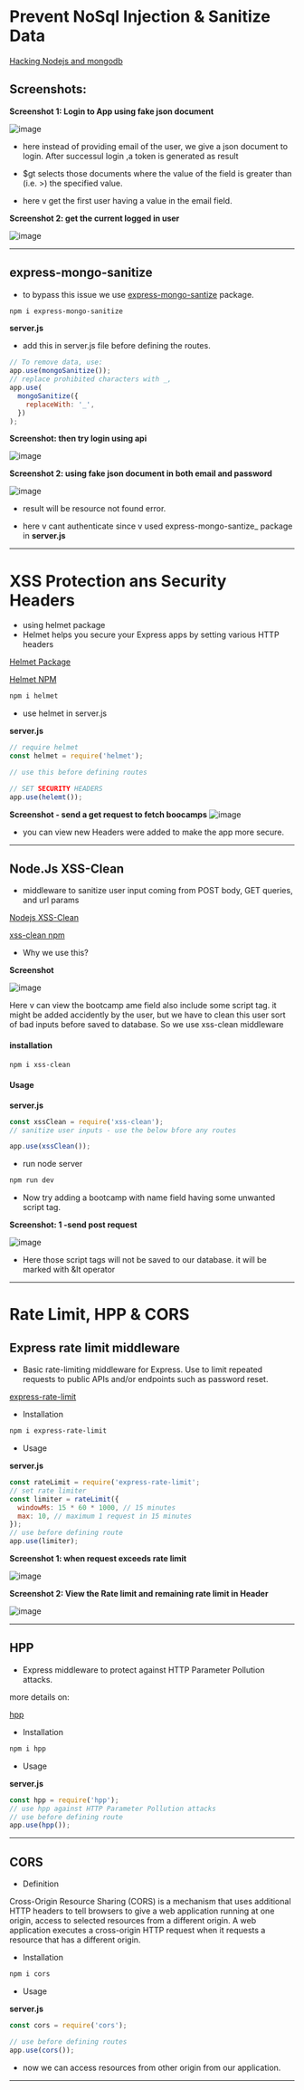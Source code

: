 # Prevent NoSql Injection & Sanitize Data

[Hacking Nodejs and mongodb](https://blog.websecurify.com/2014/08/hacking-nodejs-and-mongodb.html)

## Screenshots:

**Screenshot 1: Login to App using fake json document**

![image](./screenshots/security-1.png)

- here instead of providing email of the user, we give a json document to login. After successul login ,a token is generated as result

- \$gt selects those documents where the value of the field is greater than (i.e. >) the specified value.

- here v get the first user having a value in the email field.

**Screenshot 2: get the current logged in user**

![image](./screenshots/security-2.png)

---

## express-mongo-sanitize

- to bypass this issue we use [express-mongo-santize](https://www.npmjs.com/package/express-mongo-sanitize) package.

```bash
npm i express-mongo-sanitize
```

**server.js**

- add this in server.js file before defining the routes.

```javascript
// To remove data, use:
app.use(mongoSanitize());
// replace prohibited characters with _,
app.use(
  mongoSanitize({
    replaceWith: '_',
  })
);
```

**Screenshot: then try login using api**

![image](./screenshots/security-3.png)

**Screenshot 2: using fake json document in both email and password**

![image](./screenshots/security-5.png)

- result will be resource not found error.

- here v cant authenticate since v used express-mongo-santize\_ package in **server.js**

---

# XSS Protection ans Security Headers

- using helmet package
- Helmet helps you secure your Express apps by setting various HTTP headers

[Helmet Package](https://helmetjs.github.io/docs/)

[Helmet NPM](https://www.npmjs.com/package/helmet)

```bash
npm i helmet

```

- use helmet in server.js

**server.js**

```javascript
// require helmet
const helmet = require('helmet');

// use this before defining routes

// SET SECURITY HEADERS
app.use(helemt());
```

**Screenshot - send a get request to fetch boocamps**
![image](./screenshots/headers-1.png 'image')

- you can view new Headers were added to make the app more secure.

---

## Node.Js XSS-Clean

- middleware to sanitize user input coming from POST body, GET queries, and url params

[Nodejs XSS-Clean](https://github.com/jsonmaur/xss-clean)

[xss-clean npm](https://www.npmjs.com/package/xss-clean)

- Why we use this?

**Screenshot**

![image](./screenshots/clean.png 'image')

Here v can view the bootcamp ame field also include some script tag. it might be added accidently by the user, but we have to clean this user sort of bad inputs before saved to database.
So we use xss-clean middleware

#### installation

```bash
npm i xss-clean
```

#### Usage

**server.js**

```javascript
const xssClean = require('xss-clean');
// sanitize user inputs - use the below bfore any routes

app.use(xssClean());
```

- run node server

```bash
npm run dev
```

- Now try adding a bootcamp with name field having some unwanted script tag.

**Screenshot: 1 -send post request**

![image](./screenshots/clean-1.png 'image')

- Here those script tags will not be saved to our database. it will be marked with &lt operator

---

# Rate Limit, HPP & CORS

## Express rate limit middleware

- Basic rate-limiting middleware for Express. Use to limit repeated requests to public APIs and/or endpoints such as password reset.

[express-rate-limit](https://www.npmjs.com/package/express-rate-limit)

- Installation

```bash
npm i express-rate-limit
```

- Usage

**server.js**

```javascript
const rateLimit = require('express-rate-limit';
// set rate limiter
const limiter = rateLimit({
  windowMs: 15 * 60 * 1000, // 15 minutes
  max: 10, // maximum 1 request in 15 minutes
});
// use before defining route
app.use(limiter);
```

**Screenshot 1: when request exceeds rate limit**

![image](./screenshots/rate-1.png 'image')

**Screenshot 2: View the Rate limit and remaining rate limit in Header**

![image](./screenshots/imageedit_2_3001020271.png 'image')

---

## HPP

- Express middleware to protect against HTTP Parameter Pollution attacks.

more details on:

[hpp](https://www.npmjs.com/package/hpp)

- Installation

```bash
npm i hpp
```

- Usage

**server.js**

```javascript
const hpp = require('hpp');
// use hpp against HTTP Parameter Pollution attacks
// use before defining route
app.use(hpp());
```

---

## CORS

- Definition

Cross-Origin Resource Sharing (CORS) is a mechanism that uses additional HTTP headers to tell browsers to give a web application running at one origin, access to selected resources from a different origin. A web application executes a cross-origin HTTP request when it requests a resource that has a different origin.

- Installation

```bash
npm i cors
```

- Usage

**server.js**

```javascript
const cors = require('cors');

// use before defining routes
app.use(cors());
```

- now we can access resources from other origin from our application.

---
